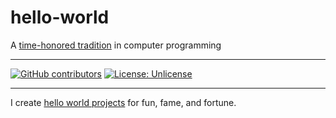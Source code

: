 # hello-world
A [time-honored tradition](https://www.thesoftwareguild.com/blog/the-history-of-hello-world/) in computer programming

---
[![GitHub contributors](https://img.shields.io/github/contributors/rp185145/hello-world.svg)](https://github.com/rp185145/hello-world/graphs/contributors/)
[![License: Unlicense](https://img.shields.io/badge/license-Unlicense-blue.svg)](http://unlicense.org/)

---

I create [hello world projects](https://github.com/search?q=hello+world) for fun, fame, and fortune.
